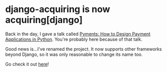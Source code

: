 # django-acquiring is now acquiring[django]

Back in the day, I gave a talk called [Pyments: How to Design Payment Applications in Python](https://www.youtube.com/watch?v=2o4RgvXcYVw). You're probably here because of that talk.

Good news is...I've renamed the project. It now supports other frameworks beyond Django, so it was only reasonable to change its name too.

Go check it out [here](https://github.com/acquiringlabs/acquiring)!
